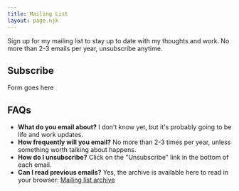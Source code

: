 ```yaml
---
title: Mailing List
layout: page.njk
---
```


Sign up for my mailing list to stay up to date with my thoughts and work. No more than 2-3 emails per year, unsubscribe anytime.

## Subscribe

Form goes here

## FAQs

- **What do you email about?** I don't know yet, but it's probably going to be life and work updates.
- **How frequently will you email?** No more than 2-3 times per year, unless something worth talking about happens.
- **How do I unsubscribe?** Click on the "Unsubscribe" link in the bottom of each email.
- **Can I read previous emails?** Yes, the archive is available here to read in your browser: [Mailing list archive](#)
